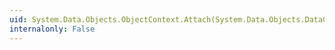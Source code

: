 ```yaml
---
uid: System.Data.Objects.ObjectContext.Attach(System.Data.Objects.DataClasses.IEntityWithKey)
internalonly: False
---
```

